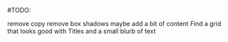 #TODO:

remove copy 
remove box shadows 
maybe add a bit of content
Find a grid that looks good with Titles and a small blurb of text


